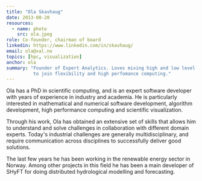 ```yaml
---
title: "Ola Skavhaug"
date: 2013-08-20
resources:
  - name: photo
    src: ola.jpeg
role: Co-founder, chairman of board
linkedin: https://www.linkedin.com/in/skavhaug/
email: ola@xal.no
topics: [hpc, visualization]
anchor: ola
summary: "Founder of Expert Analytics. Loves mixing high and low level languages 
          to join flexibility and high perfomance computing."
---
```


Ola has a PhD in scientific computing, and is an expert software developer
with years of experience in industry and academia. He is particularly
interested in mathematical and numerical software development, algorithm
development, high performance computing and scientific visualization.

Through his work, Ola has obtained an extensive set of skills that
allows him to understand and solve challenges in collaboration with
different domain experts. Today's industrial challenges are generally
multidisciplinary, and require communication across disciplines to
successfully deliver good solutions.

The last few years he has been working in the renewable energy sector
in Norway. Among other projects in this field he has been a main
developer of SHyFT for doing distributed hydrological modelling and
forecasting.
